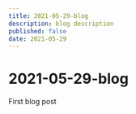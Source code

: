 ```yaml
---
title: 2021-05-29-blog
description: blog description
published: false
date: 2021-05-29
---
```


# 2021-05-29-blog

First blog post
